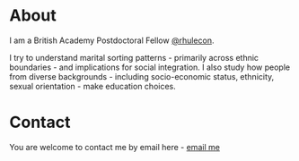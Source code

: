 # About
I am a British Academy Postdoctoral Fellow [@rhulecon](https://www.royalholloway.ac.uk/research-and-teaching/departments-and-schools/economics/).

I try to understand marital sorting patterns - primarily across ethnic boundaries - and implications for social integration. I also study how people from diverse backgrounds - including socio-economic status, ethnicity, sexual orientation - make education choices. 

# Contact
You are welcome to contact me by email here - [email me](mailto:alexvickery2018@gmail.com)


